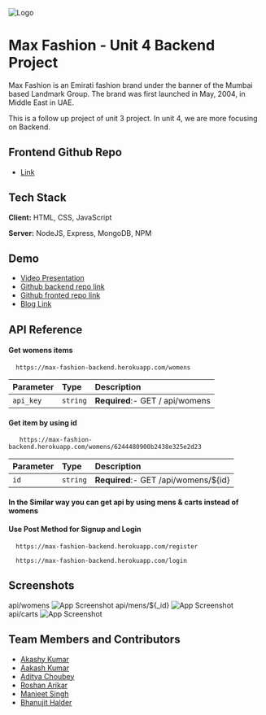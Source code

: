 

![Logo](https://static.businessworld.in/article/article_large_image/1526969514_aabfKn_max.png)



<!-- ![Logo](https://upload.wikimedia.org/wikipedia/commons/b/b0/Logo_of_Max_Fashion_and_Accessories%2C_March_2018.png) -->


# Max Fashion - Unit 4 Backend Project

Max Fashion is an Emirati fashion brand under the banner of the Mumbai based Landmark Group. The brand was first launched in May, 2004, in Middle East in UAE.

This is a follow up project of unit 3 project. In unit 4, we are more focusing on Backend.

## Frontend Github Repo
- [Link](https://github.com/Aakashvani/MaxFashion-Clone)




## Tech Stack

**Client:** HTML, CSS, JavaScript

**Server:** NodeJS, Express, MongoDB, NPM


## Demo

- [Video Presentation](https://drive.google.com/file/d/1yJRRwawuQnKej5v2OvwAiMqNUclnEVth/view?usp=sharing)
- [Github backend repo link](https://github.com/Aakashvani/MaxFashion-Backend)
- [Github fronted repo link](https://github.com/Aakashvani/MaxFashion-Clone)
- [Blog Link](https://github.com/Aakashvani)


## API Reference

#### Get womens items

```http
  https://max-fashion-backend.herokuapp.com/womens
```

| Parameter | Type     | Description                |
| :-------- | :------- | :------------------------- |
| `api_key` | `string` | **Required**:- GET / api/womens |

#### Get item by using id

```http
   https://max-fashion-backend.herokuapp.com/womens/6244480900b2438e325e2d23
```

| Parameter | Type     | Description                       |
| :-------- | :------- | :-------------------------------- |
| `id`      | `string` | **Required**:- GET /api/womens/${id}  |

#### In the Similar way you can get api by using mens & carts instead of womens

#### Use Post Method for Signup and Login

```http
  https://max-fashion-backend.herokuapp.com/register
```
```http
  https://max-fashion-backend.herokuapp.com/login
```




## Screenshots

 api/womens
![App Screenshot](https://www.linkpicture.com/q/womens-API.png)
api/mens/${_id}
![App Screenshot](https://www.linkpicture.com/q/mensID.png)
api/carts
![App Screenshot](https://www.linkpicture.com/q/carts-API.png)


## Team Members and Contributors

- [Akashy Kumar](https://github.com/Akshay-Singh-Rajput)
- [Aakash Kumar](https://github.com/Aakashvani)
- [Aditya Choubey](https://github.com/Aadi0706)
- [Roshan Arikar ](https://github.com/roshanarikar)
- [Manjeet Singh](https://github.com/manjeetsingh100001)
- [Bhanujit Halder](https://github.com/Bhanujit)




